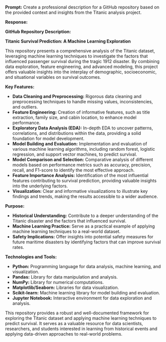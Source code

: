 **Prompt:** Create a professional description for a GitHub repository based on the provided context and insights from the Titanic analysis project.

**Response:**

**GitHub Repository Description:**

**Titanic Survival Prediction: A Machine Learning Exploration**

This repository presents a comprehensive analysis of the Titanic dataset, leveraging machine learning techniques to investigate the factors that influenced passenger survival during the tragic 1912 disaster. By combining data exploration, feature engineering, and advanced modeling, this project offers valuable insights into the interplay of demographic, socioeconomic, and situational variables on survival outcomes.

**Key Features:**

* **Data Cleaning and Preprocessing:** Rigorous data cleaning and preprocessing techniques to handle missing values, inconsistencies, and outliers.
* **Feature Engineering:** Creation of informative features, such as title extraction, family size, and cabin location, to enhance model performance.
* **Exploratory Data Analysis (EDA):** In-depth EDA to uncover patterns, correlations, and distributions within the data, providing a solid foundation for model development.
* **Model Building and Evaluation:** Implementation and evaluation of various machine learning algorithms, including random forest, logistic regression, and support vector machines, to predict survival.
* **Model Comparison and Selection:** Comparative analysis of different models based on performance metrics such as accuracy, precision, recall, and F1-score to identify the most effective approach.
* **Feature Importance Analysis:** Identification of the most influential features contributing to survival prediction, providing valuable insights into the underlying factors.
* **Visualization:** Clear and informative visualizations to illustrate key findings and trends, making the results accessible to a wider audience.

**Purpose:**

* **Historical Understanding:** Contribute to a deeper understanding of the Titanic disaster and the factors that influenced survival.
* **Machine Learning Practice:** Serve as a practical example of applying machine learning techniques to a real-world dataset.
* **Safety Implications:** Offer insights into potential safety measures for future maritime disasters by identifying factors that can improve survival rates.

**Technologies and Tools:**

* **Python:** Programming language for data analysis, machine learning, and visualization.
* **Pandas:** Library for data manipulation and analysis.
* **NumPy:** Library for numerical computations.
* **Matplotlib/Seaborn:** Libraries for data visualization.
* **Scikit-learn:** Machine learning library for model building and evaluation.
* **Jupyter Notebook:** Interactive environment for data exploration and analysis.

This repository provides a robust and well-documented framework for exploring the Titanic dataset and applying machine learning techniques to predict survival. It serves as a valuable resource for data scientists, researchers, and students interested in learning from historical events and applying data-driven approaches to real-world problems.
